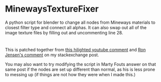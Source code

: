 # MinewaysTextureFixer
A python script for blender to change all nodes from Mineways materials to closest filter type and connect all alphas. It can also swap out all of the image texture files by filling out and uncommenting line 28.
#
This is patched together from [this hilighted youtube comment](https://www.youtube.com/watch?v=BSfX4ZqP92A&lc=Ugw90Cf07jL79-IQtQZ4AaABAg) and [Ron Jensen's comment](https://blender.stackexchange.com/questions/239854/using-python-to-batch-link-image-texture-alpha-to-principled-bsdf/239948#comments-239854) on my stackexchange post.

You may also want to try modifying the script in Marty Fouts answer on that same post if the nodes are set up different than normal, as his is less prone to messing up (if things are not how they were when I made this.)
